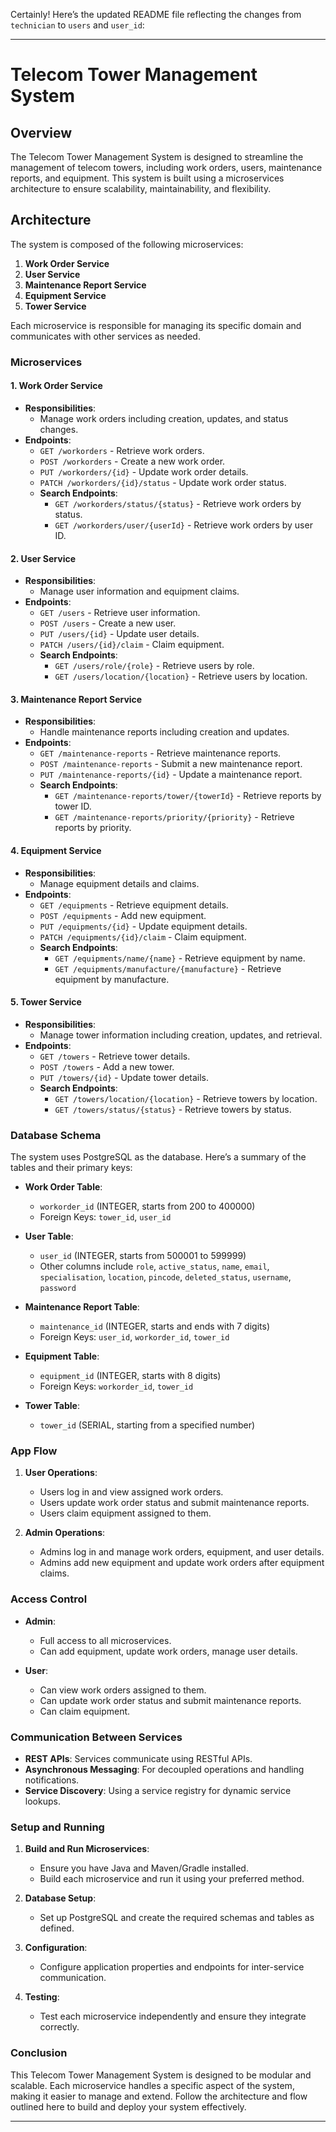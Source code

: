 Certainly! Here’s the updated README file reflecting the changes from `technician` to `users` and `user_id`:

---

# Telecom Tower Management System

## Overview

The Telecom Tower Management System is designed to streamline the management of telecom towers, including work orders, users, maintenance reports, and equipment. This system is built using a microservices architecture to ensure scalability, maintainability, and flexibility.

## Architecture

The system is composed of the following microservices:

1. **Work Order Service**
2. **User Service**
3. **Maintenance Report Service**
4. **Equipment Service**
5. **Tower Service**

Each microservice is responsible for managing its specific domain and communicates with other services as needed.

### Microservices

#### 1. Work Order Service

- **Responsibilities**:
  - Manage work orders including creation, updates, and status changes.
- **Endpoints**:
  - `GET /workorders` - Retrieve work orders.
  - `POST /workorders` - Create a new work order.
  - `PUT /workorders/{id}` - Update work order details.
  - `PATCH /workorders/{id}/status` - Update work order status.
  - **Search Endpoints**:
    - `GET /workorders/status/{status}` - Retrieve work orders by status.
    - `GET /workorders/user/{userId}` - Retrieve work orders by user ID.

#### 2. User Service

- **Responsibilities**:
  - Manage user information and equipment claims.
- **Endpoints**:
  - `GET /users` - Retrieve user information.
  - `POST /users` - Create a new user.
  - `PUT /users/{id}` - Update user details.
  - `PATCH /users/{id}/claim` - Claim equipment.
  - **Search Endpoints**:
    - `GET /users/role/{role}` - Retrieve users by role.
    - `GET /users/location/{location}` - Retrieve users by location.

#### 3. Maintenance Report Service

- **Responsibilities**:
  - Handle maintenance reports including creation and updates.
- **Endpoints**:
  - `GET /maintenance-reports` - Retrieve maintenance reports.
  - `POST /maintenance-reports` - Submit a new maintenance report.
  - `PUT /maintenance-reports/{id}` - Update a maintenance report.
  - **Search Endpoints**:
    - `GET /maintenance-reports/tower/{towerId}` - Retrieve reports by tower ID.
    - `GET /maintenance-reports/priority/{priority}` - Retrieve reports by priority.

#### 4. Equipment Service

- **Responsibilities**:
  - Manage equipment details and claims.
- **Endpoints**:
  - `GET /equipments` - Retrieve equipment details.
  - `POST /equipments` - Add new equipment.
  - `PUT /equipments/{id}` - Update equipment details.
  - `PATCH /equipments/{id}/claim` - Claim equipment.
  - **Search Endpoints**:
    - `GET /equipments/name/{name}` - Retrieve equipment by name.
    - `GET /equipments/manufacture/{manufacture}` - Retrieve equipment by manufacture.

#### 5. Tower Service

- **Responsibilities**:
  - Manage tower information including creation, updates, and retrieval.
- **Endpoints**:
  - `GET /towers` - Retrieve tower details.
  - `POST /towers` - Add a new tower.
  - `PUT /towers/{id}` - Update tower details.
  - **Search Endpoints**:
    - `GET /towers/location/{location}` - Retrieve towers by location.
    - `GET /towers/status/{status}` - Retrieve towers by status.

### Database Schema

The system uses PostgreSQL as the database. Here’s a summary of the tables and their primary keys:

- **Work Order Table**:
  - `workorder_id` (INTEGER, starts from 200 to 400000)
  - Foreign Keys: `tower_id`, `user_id`
  
- **User Table**:
  - `user_id` (INTEGER, starts from 500001 to 599999)
  - Other columns include `role`, `active_status`, `name`, `email`, `specialisation`, `location`, `pincode`, `deleted_status`, `username`, `password`

- **Maintenance Report Table**:
  - `maintenance_id` (INTEGER, starts and ends with 7 digits)
  - Foreign Keys: `user_id`, `workorder_id`, `tower_id`

- **Equipment Table**:
  - `equipment_id` (INTEGER, starts with 8 digits)
  - Foreign Keys: `workorder_id`, `tower_id`

- **Tower Table**:
  - `tower_id` (SERIAL, starting from a specified number)

### App Flow

1. **User Operations**:
   - Users log in and view assigned work orders.
   - Users update work order status and submit maintenance reports.
   - Users claim equipment assigned to them.

2. **Admin Operations**:
   - Admins log in and manage work orders, equipment, and user details.
   - Admins add new equipment and update work orders after equipment claims.

### Access Control

- **Admin**:
  - Full access to all microservices.
  - Can add equipment, update work orders, manage user details.

- **User**:
  - Can view work orders assigned to them.
  - Can update work order status and submit maintenance reports.
  - Can claim equipment.

### Communication Between Services

- **REST APIs**: Services communicate using RESTful APIs.
- **Asynchronous Messaging**: For decoupled operations and handling notifications.
- **Service Discovery**: Using a service registry for dynamic service lookups.

### Setup and Running

1. **Build and Run Microservices**:
   - Ensure you have Java and Maven/Gradle installed.
   - Build each microservice and run it using your preferred method.

2. **Database Setup**:
   - Set up PostgreSQL and create the required schemas and tables as defined.

3. **Configuration**:
   - Configure application properties and endpoints for inter-service communication.

4. **Testing**:
   - Test each microservice independently and ensure they integrate correctly.

### Conclusion

This Telecom Tower Management System is designed to be modular and scalable. Each microservice handles a specific aspect of the system, making it easier to manage and extend. Follow the architecture and flow outlined here to build and deploy your system effectively.

---
